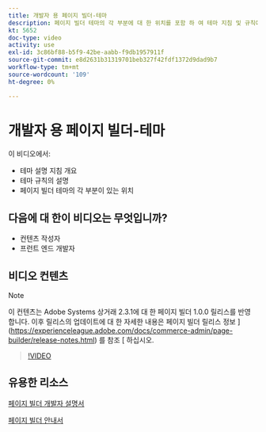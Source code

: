 ```yaml
---
title: 개발자 용 페이지 빌더-테마
description: 페이지 빌더 테마의 각 부분에 대 한 위치를 포함 하 여 테마 지침 및 규칙에 대해 알아봅니다.
kt: 5652
doc-type: video
activity: use
exl-id: 3c86bf88-b5f9-42be-aabb-f9db1957911f
source-git-commit: e8d2631b31319701beb327f42fdf1372d9dad9b7
workflow-type: tm+mt
source-wordcount: '109'
ht-degree: 0%

---
```


# 개발자 용 페이지 빌더-테마

이 비디오에서:

- 테마 설명 지침 개요
- 테마 규칙의 설명
- 페이지 빌더 테마의 각 부분이 있는 위치

## 다음에 대 한이 비디오는 무엇입니까?

- 컨텐츠 작성자
- 프런트 엔드 개발자

## 비디오 컨텐츠

>[!NOTE]
>
>이 컨텐츠는 Adobe Systems 상거래 2.3.1에 대 한 페이지 빌더 1.0.0 릴리스를 반영 합니다. 이후 릴리스의 업데이트에 대 한 자세한 내용은 페이지 빌더 릴리스 정보 ](https://experienceleague.adobe.com/docs/commerce-admin/page-builder/release-notes.html) 를 참조 [ 하십시오.

>[!VIDEO](https://video.tv.adobe.com/v/35711?quality=12&learn=on)

## 유용한 리소스

[페이지 빌더 개발자 설명서](https://developer.adobe.com/commerce/frontend-core/page-builder/)

[페이지 빌더 안내서](https://experienceleague.adobe.com/docs/commerce-admin/page-builder/introduction.html)
